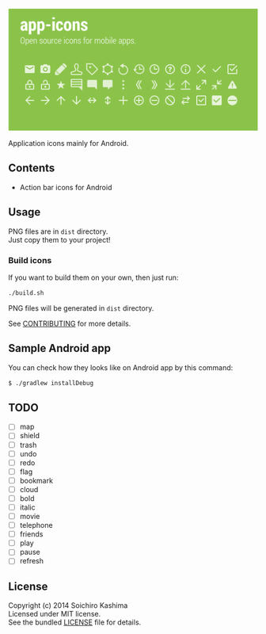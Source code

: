 ![](all.png "app-icons")

Application icons mainly for Android.

## Contents

* Action bar icons for Android

## Usage

PNG files are in `dist` directory.  
Just copy them to your project!

### Build icons

If you want to build them on your own, then just run:

```sh
./build.sh
```

PNG files will be generated in `dist` directory.

See [CONTRIBUTING](CONTRIBUTING.md) for more details.

## Sample Android app

You can check how they looks like on Android app by this command:

```sh
$ ./gradlew installDebug
```

## TODO

- [ ] map
- [ ] shield
- [ ] trash
- [ ] undo
- [ ] redo
- [ ] flag
- [ ] bookmark
- [ ] cloud
- [ ] bold
- [ ] italic
- [ ] movie
- [ ] telephone
- [ ] friends
- [ ] play
- [ ] pause
- [ ] refresh

## License

Copyright (c) 2014 Soichiro Kashima  
Licensed under MIT license.  
See the bundled [LICENSE](LICENSE) file for details.
